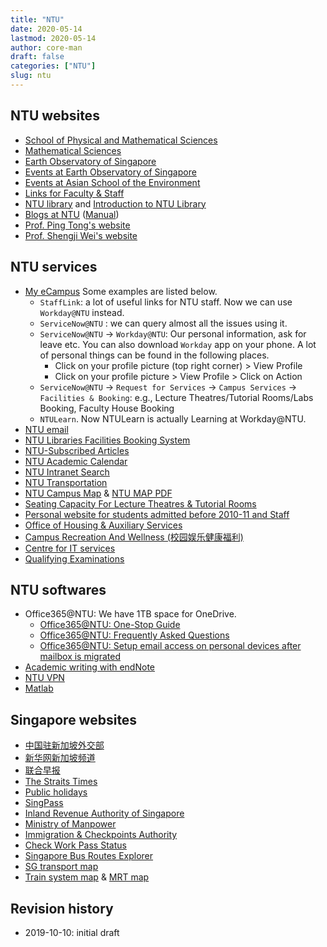 ```yaml
---
title: "NTU"
date: 2020-05-14
lastmod: 2020-05-14
author: core-man
draft: false
categories: ["NTU"]
slug: ntu
---
```



## NTU websites

- [School of Physical and Mathematical Sciences](https://spms.ntu.edu.sg/Pages/index.aspx)
- [Mathematical Sciences](https://spms.ntu.edu.sg/MathematicalSciences/Pages/Home.aspx)
- [Earth Observatory of Singapore](https://earthobservatory.sg)
- [Events at Earth Observatory of Singapore](https://earthobservatory.sg/events)
- [Events at Asian School of the Environment](https://ase.ntu.edu.sg/news-and-events)
- [Links for Faculty & Staff](http://www.ntu.edu.sg/FacultyStaff/Pages/default.aspx)
- [NTU library](https://www.ntu.edu.sg/Library/Pages/default.aspx) and [Introduction to NTU Library](http://www.ntu.edu.sg/library/About_NTULibrary/Pages/NTU-Library.aspx#library)
- [Blogs at NTU](https://blogs.ntu.edu.sg) ([Manual](https://blogs.ntu.edu.sg/support))
- [Prof. Ping Tong's website](https://www.ntu.edu.sg/home/tongping)
- [Prof. Shengji Wei's website](https://earthobservatory.sg/research-group/observational-seismology-wei-shengji)


## NTU services

- [My eCampus](https://intu.ntu.edu.sg) Some examples are listed below.
    - `StaffLink`: a lot of useful links for NTU staff. Now we can use `Workday@NTU` instead.
    - `ServiceNow@NTU` : we can query almost all the issues using it.
    - `ServiceNow@NTU` -> `Workday@NTU`: Our personal information, ask for leave etc. You can also download `Workday` app on your phone. A lot of personal things can be found in the following places.
        - Click on your profile picture (top right corner) > View Profile
        - Click on your profile picture > View Profile > Click on Action
    - `ServiceNow@NTU` -> `Request for Services` -> `Campus Services` -> `Facilities & Booking`: e.g., Lecture Theatres/Tutorial Rooms/Labs Booking, Faculty House Booking
    - `NTULearn`. Now NTULearn is actually Learning at Workday@NTU.
- [NTU email](http://outlook.com/owa/e.ntu.edu.sg)
- [NTU Libraries Facilities Booking System](https://ntupcb.ntu.edu.sg/fbscbs/Account/SignIn?ReturnUrl=%2ffbscbs)
- [NTU-Subscribed Articles](https://www.ntu.edu.sg/library/About_NTULibrary/Pages/Tools.aspx)
- [NTU Academic Calendar](https://www.ntu.edu.sg/sasd/oas/AcademicCalendar/Pages/index.aspx)
- [NTU Intranet Search](https://ts.ntu.edu.sg/sites/search)
- [NTU Transportation](http://www.ntu.edu.sg/has/Transportation/Pages/GettingAroundNTU.aspx)
- [NTU Campus Map](http://maps.ntu.edu.sg/maps) & [NTU MAP PDF](http://www.ntu.edu.sg/odfm/usefulinfo/general/campusmap/Documents/NTUMap.pdf)
- [Seating Capacity For Lecture Theatres & Tutorial Rooms](http://www.ntu.edu.sg/odfm/usefulinfo/academicfacilities/seatingcapacity/Pages/tr.aspx)
- [Personal website for students admitted before 2010-11 and Staff](https://ts.ntu.edu.sg/sites/CITS/homepage/Getting%20Help/Web-EventPublishing/Pages/Personal-Website-for-Staff.aspx)
- [Office of Housing & Auxiliary Services](https://www.ntu.edu.sg/has/Pages/index.aspx)
- [Campus Recreation And Wellness (校园娱乐健康福利)](https://intranet2.ntu.edu.sg/CReW/Pages/CorporatePassesBooking.aspx)
- [Centre for IT services](http://www.ntu.edu.sg/cits/Pages/default.aspx)
- [Qualifying Examinations](http://spms.ntu.edu.sg/MathematicalSciences/Graduate/Pages/Qualifying-Examinations.aspx)


## NTU softwares

- Office365@NTU: We have 1TB space for OneDrive.
    - [Office365@NTU: One-Stop Guide](https://ntuadminonestop.service-now.com/ntusp/?id=kb_article_view&sys_kb_id=115191bedbecb7c0467df0eb0c9619da)
    - [Office365@NTU: Frequently Asked Questions](https://ntuadminonestop.service-now.com/ntusp?id=kb_article_view&sys_kb_id=66a1e7d9dbd5fb80dec592d8db9619b6#)
    - [Office365@NTU: Setup email access on personal devices after mailbox is migrated](https://ntuadminonestop.service-now.com/ntusp/?id=kb_article_view&sys_kb_id=d5039812db61f3c072819ea3db961959#resetupcompmail)
- [Academic writing with endNote](https://libguides.ntu.edu.sg/referencemanagement/endnote)
- [NTU VPN](https://ntuvpn.ntu.edu.sg/dana/home/index.cgi)
- [Matlab](https://ts.ntu.edu.sg/sites/CITS/homepage/Matlab/Pages/index.aspx)


## Singapore websites

- [中国驻新加坡外交部](http://www.chinaembassy.org.sg/chn)
- [新华网新加坡频道](http://sg.xinhuanet.com)
- [联合早报](https://www.zaobao.com.sg)
- [The Straits Times](https://www.straitstimes.com)
- [Public holidays](https://www.mom.gov.sg/employment-practices/public-holidays)
- [SingPass](https://www.singpass.gov.sg)
- [Inland Revenue Authority of Singapore](https://www.iras.gov.sg)
- [Ministry of Manpower](https://www.mom.gov.sg)
- [Immigration & Checkpoints Authority](https://www.ica.gov.sg)
- [Check Work Pass Status](https://checkwpstatus.mom.gov.sg/Pages/home.aspx)
- [Singapore Bus Routes Explorer](https://busrouter.sg)
- [SG transport map](https://www.mytransport.sg/content/mytransport/map.html)
- [Train system map](https://www.lta.gov.sg/content/ltaweb/en/public-transport/mrt-and-lrt-trains/train-system-map.html) & [MRT map](https://www.mytransport.sg/content/mytransport/home/commuting/trainmap.html)


## Revision history

- 2019-10-10: initial draft
